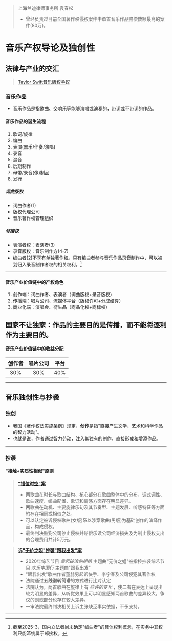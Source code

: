 >上海兰迪律师事务所
>袁春松
>- 曾经负责过目前全国著作权侵权案件中单首音乐作品赔偿数额最高的案件(80万)。
# 音乐产权导论及独创性
## 法律与产业的交汇

>[Taylor Swift音乐版权争议](https://www.bilibili.com/video/BV1EpsreiEEZ/)

### 音乐作品
- 音乐作品是指歌曲、交响乐等能够演唱或演奏的，带词或不带词的作品。
#### 音乐作品的诞生流程
1. 歌词/旋律
2. 编曲
3. 表演(器乐/伴奏/演唱)
4. 录音
5. 混音
6. 后期制作
7. 母带/录音(像)制品
8. 发行
##### 词曲版权
- 词曲作者(1)
- 版权代理公司
- 音乐著作权管理组织
##### 邻接权
- 表演者权：表演者(3)
- 录音版权：音乐制作方(4-7)
- 编曲者(2)不享有单独著作权。只有编曲者参与音乐作品录音制作中，可以被划归入录音制作者权的相关权利。[^1]
---

#### 音乐产业价值链中的产权角色
1. 创作端：词曲作者、表演者（词曲版权+录音版权）
2. 传播端：唱片公司、流媒体平台（版权许可+分成结算）
3. 商业化端：演唱会、衍生品（商品化权+商标权）

国家不让独家：作品的主要目的是传播，而不能将逐利作为主要目的。
---

#### 音乐产业价值链中的收益分配

| 创作者 | 唱片公司 | 平台  |
| :-: | :--: | :-: |
| 30% | 30%  | 40% |
---

## 音乐独创性与抄袭
### 独创

- 我国《著作权法实施条例》规定，**创作**是指"直接产生文学、艺术和科学作品的智力活动"。
- 也就是说，作者通过智力劳动，注入其独有的创作，直接形成和增添作品。
---
### 抄袭
#### "接触+实质性相似"原则

>[**"错位时空"案**](https://mp.weixin.qq.com/s/W4-rt7dMdcOS4f4G8UgcIg)
>- 两歌曲在时长与歌曲结构、核心部分在歌曲整体中的分布、调式调性、歌曲速度、编曲配置、歌词和情感方面存在明显差异。
>- 两歌曲在动机、主要旋律乐句及其节奏型、主题发展、听感特征等方面均存在相同或相似之处。
>- 可以认定被诉侵权歌曲(女版)系以涉案歌曲(男版)为基础创作的演绎作品，构成侵权。
>- 最终判决酷狗公司停止侵权并赔偿乐读公司经济损失及为制止侵权支出的合理费用共计5万元。

>[**诉"无价之姐"抄袭"跟我出发"案**](https://mp.weixin.qq.com/s/2l866N1XuSxJfNwC5qPLow)
>- 2020年综艺节目 *乘风破浪的姐姐* 主题曲"无价之姐"被指控抄袭综艺节目 *欢乐中国行* 主题曲"跟我出发"
>- "跟我出发"歌曲作者董赫男起诉快手、李宇春及公司侵犯其著作权
>- 法院通过**五线谱转简谱**的方式进行比对认定
>- 法院认为，两首歌曲在旋律上有 *些许的变化* ，使二者在表达上呈现出较为明显的差异，从听觉效果上可以明显感知两首歌曲的差异较大，争议的副歌部分也存在较大差异。
>- 一审法院最终判决相关上诉主张缺乏事实依据，不予支持。
---




[^1]: 截至2025-3，国内立法者尚未确定"编曲者"的具体权利概念，在实务中其权利只能笼统属于邻接权。
